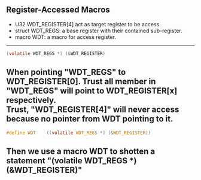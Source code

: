 ## Register-Accessed Macros

- U32 WDT_REGISTER[4] act as target register to be access.
- struct WDT_REGS: a base register with their contained sub-register.
- macro WDT: a macro for access register.

---

```c
(volatile WDT_REGS *) (&WDT_REGISTER)
```
When pointing "WDT_REGS" to WDT_REGISTER[0]. Trust all member in "WDT_REGS" will point to WDT_REGISTER[x] respectively.   
Trust, "WDT_REGISTER[4]" will never access because no pointer from WDT pointing to it.
---

```c
#define WDT    ((volatile WDT_REGS *) (&WDT_REGISTER))
```
Then we use a macro WDT to shotten a statement "(volatile WDT_REGS *) (&WDT_REGISTER)"
---


